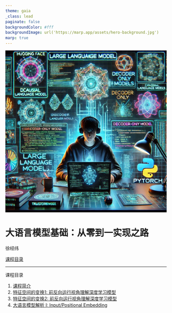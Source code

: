 ```yaml
---
theme: gaia
_class: lead
paginate: false
backgroundColor: #fff
backgroundImage: url('https://marp.app/assets/hero-background.jpg')
marp: true
---
```


<!-- ![bg right:50% 90%](images/hero-large_2x.png) -->
![bg left:45% 90%](images/course.webp)

<!-- - [课程概览](lecture1.html) -->

<!-- #  大语言模型应用开发 -->

# **大语言模型基础：从零到一实现之路**

徐经纬

  [课程目录](#2)

<!-- <!--  -->
---

课程目录
  1. [课程简介](2025/lecture1.html)
  2. [ 特征空间的变换1: 前反向运行视角理解深度学习模型](2025/lecture2.html)
  3. [ 特征空间的变换2: 前反向运行视角理解深度学习模型](2025/lecture3.html)
  4. [ 大语言模型解析 I: Input/Positional Embedding](2025/lecture4.html)
